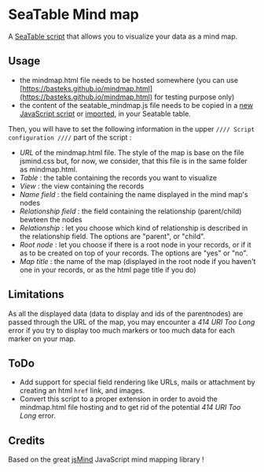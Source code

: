 # SeaTable Mind map

A [SeaTable script](https://developer.seatable.io/scripts/) that allows you to visualize your data as a mind map.

## Usage
- the mindmap.html file needs to be hosted somewhere (you can use [https://basteks.github.io/mindmap.html](https://basteks.github.io/mindmap.html) for testing purpose only)
- the content of the seatable_mindmap.js file needs to be copied in a [new JavaScript script](https://seatable.io/en/docs/javascript-python/anlegen-und-loeschen-eines-skriptes/) or [imported](https://seatable.io/en/docs/javascript-python/import-und-export-eines-skriptes/), in your Seatable table.

Then, you will have to set the following information in the upper `//// Script configuration ////` part of the script :
- *URL* of the mindmap.html file. The style of the map is base on the file jsmind.css but, for now, we consider, that this file is in the same folder as mindmap.html.
- *Table* : the table containing the records you want to visualize
- *View* : the view containing the records
- *Name field* : the field containing the name displayed in the mind map's nodes
- *Relationship field* : the field containing the relationship (parent/child) bewteen the nodes
- *Relationship* : let you choose which kind of relationship is described in the relationship field. The options are "parent", or "child".
- *Root node* : let you choose if there is a root node in your records, or if it as to be created on top of your records. The options are "yes" or "no".
- *Map title* : the name of the map (displayed in the root node if you haven't one in your records, or as the html page title if you do)

## Limitations
As all the displayed data (data to display and ids of the parentnodes) are passed through the URL of the map, you may encounter a _414 URI Too Long_ error if you try to display too much markers or too much data for each marker on your map.

## ToDo
- Add support for special field rendering like URLs, mails or attachment by creating an html `href` link, and images.
- Convert this script to a proper extension in order to avoid the mindmap.html file hosting and to get rid of the potential _414 URI Too Long_ error.

## Credits
Based on the great [jsMind](https://github.com/hizzgdev/jsmind) JavaScript mind mapping library !


